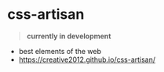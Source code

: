 # css-artisan
> **currently in development**
- best elements of the web 
- https://creative2012.github.io/css-artisan/
